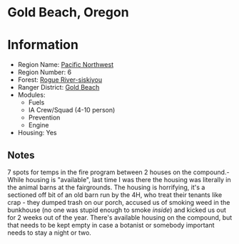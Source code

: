 
Gold Beach, Oregon
==================
  
# Information  
* Region Name: [Pacific Northwest]()  
* Region Number: 6  
* Forest: [Rogue River-siskiyou](http://www.fs.usda.gov/rogue-siskiyou/)  
* Ranger District: [Gold Beach]()  
* Modules:  
  - Fuels  
  - IA Crew/Squad (4-10 person)  
  - Prevention  
  - Engine  
* Housing: Yes  
  
## Notes

7 spots for temps in the fire program between 2 houses on the compound.- While housing is "available", last time I was there the housing was literally in the animal barns at the fairgrounds. The housing is horrifying, it's a sectioned off bit of an old barn run by the 4H, who treat their tenants like crap - they dumped trash on our porch, accused us of smoking weed in the bunkhouse (no one was stupid enough to smoke *inside*) and kicked us out for 2 weeks out of the year. There's available housing on the compound, but that needs to be kept empty in case a botanist or somebody important needs to stay a night or two.